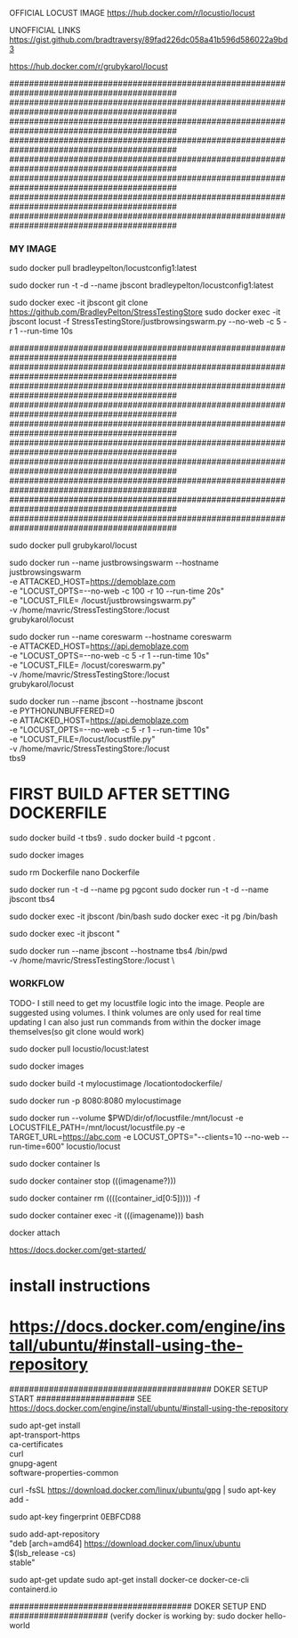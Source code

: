 
OFFICIAL LOCUST IMAGE
https://hub.docker.com/r/locustio/locust

UNOFFICIAL LINKS
https://gist.github.com/bradtraversy/89fad226dc058a41b596d586022a9bd3
<!-- THE ONE BELOW IS THE BEST LINK -->
https://hub.docker.com/r/grubykarol/locust

##########################################################################################
##########################################################################################
##########################################################################################
##########################################################################################
##########################################################################################
##########################################################################################
##########################################################################################
##########################################################################################

### MY IMAGE
<!-- WORKING DO NOT TOUCH -->
sudo docker pull bradleypelton/locustconfig1:latest

sudo docker run -t -d --name jbscont bradleypelton/locustconfig1:latest

sudo docker exec -it jbscont git clone https://github.com/BradleyPelton/StressTestingStore
sudo docker exec -it jbscont locust -f StressTestingStore/justbrowsingswarm.py --no-web -c 5 -r 1 --run-time 10s

##########################################################################################
##########################################################################################
##########################################################################################
##########################################################################################
##########################################################################################
##########################################################################################
##########################################################################################
##########################################################################################
##########################################################################################
##########################################################################################




<!-- grubys image -->
sudo docker pull grubykarol/locust

<!-- WORKING, DO NOT TOUCH -->
<!-- justbrowsingswarm -->
sudo docker run --name justbrowsingswarm --hostname justbrowsingswarm \
-e ATTACKED_HOST=https://demoblaze.com \
-e "LOCUST_OPTS=--no-web -c 100 -r 10 --run-time 20s" \
-e "LOCUST_FILE= /locust/justbrowsingswarm.py" \
-v /home/mavric/StressTestingStore:/locust \
grubykarol/locust

<!-- coreswarm -->
sudo docker run --name coreswarm --hostname coreswarm \
-e ATTACKED_HOST=https://api.demoblaze.com \
-e "LOCUST_OPTS=--no-web -c 5 -r 1 --run-time 10s" \
-e "LOCUST_FILE= /locust/coreswarm.py" \
-v /home/mavric/StressTestingStore:/locust \
grubykarol/locust

<!-- mycontiner EXPIREMENTATION -->
sudo docker run --name jbscont --hostname jbscont \
-e PYTHONUNBUFFERED=0 \
-e ATTACKED_HOST=https://api.demoblaze.com \
-e "LOCUST_OPTS=--no-web -c 5 -r 1 --run-time 10s" \
-e "LOCUST_FILE=/locust/locustfile.py" \
-v /home/mavric/StressTestingStore:/locust \
tbs9 



# FIRST BUILD AFTER SETTING DOCKERFILE
sudo docker build -t tbs9 . 
sudo docker build -t pgcont . 

sudo docker images

sudo rm Dockerfile
nano Dockerfile


sudo docker run -t -d --name pg pgcont
sudo docker run -t -d --name jbscont tbs4
<!-- #### ^ runs the container and leave its open -->

sudo docker exec -it jbscont /bin/bash
sudo docker exec -it  pg /bin/bash
<!-- ### ^ opens bash from within the container   -->

sudo docker exec -it jbscont "

sudo docker run --name jbscont --hostname tbs4 /bin/pwd \
-v /home/mavric/StressTestingStore:/locust \



### WORKFLOW
TODO- I still need to get my locustfile logic into the image.
People are suggested using volumes. I think volumes are only used for real time updating
I can also just run commands from within the docker image themselves(so git clone would work)

sudo docker pull locustio/locust:latest
<!-- Pull retrieves the image from the dockerhub  -->

sudo docker images
<!-- Prints a list of all images on this system -->

sudo docker build -t mylocustimage /locationtodockerfile/
<!-- builds an image with name mylocustimage where dockefile is located at /location... -->

<!-- Example run -->
sudo docker run -p 8080:8080 mylocustimage

sudo docker run --volume $PWD/dir/of/locustfile:/mnt/locust -e LOCUSTFILE_PATH=/mnt/locust/locustfile.py -e TARGET_URL=https://abc.com -e LOCUST_OPTS="--clients=10 --no-web --run-time=600" locustio/locust



sudo docker container ls
<!-- this will show us our running containers, ls -a for all -->

sudo docker container stop (((imagename?)))
<!-- stop a docker container without removing it -->

sudo docker container rm ((((container_id[0:5])))) -f 
<!-- kill a docker container AND REMOVE IT BY FORCE-->


sudo docker container exec -it (((imagename))) bash
<!-- enters into a container -->
docker attach







https://docs.docker.com/get-started/



# install instructions
# https://docs.docker.com/engine/install/ubuntu/#install-using-the-repository
######################################### DOKER SETUP START
#################### SEE https://docs.docker.com/engine/install/ubuntu/#install-using-the-repository

sudo apt-get install \
    apt-transport-https \
    ca-certificates \
    curl \
    gnupg-agent \
    software-properties-common

curl -fsSL https://download.docker.com/linux/ubuntu/gpg | sudo apt-key add -

sudo apt-key fingerprint 0EBFCD88 

sudo add-apt-repository \
   "deb [arch=amd64] https://download.docker.com/linux/ubuntu \
   $(lsb_release -cs) \
   stable"

sudo apt-get update
sudo apt-get install docker-ce docker-ce-cli containerd.io

##################################### DOKER SETUP END
#################### (verify docker is working by: sudo docker hello-world

